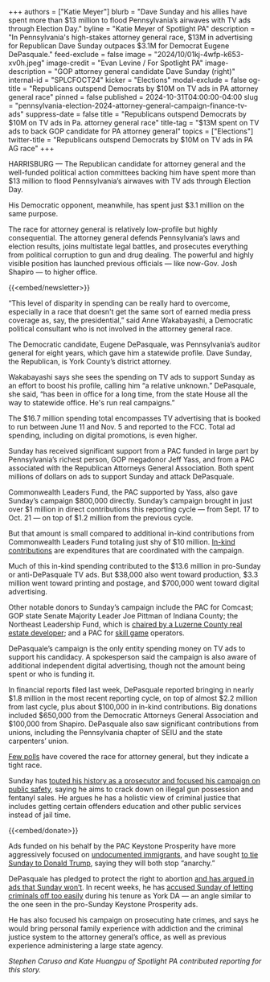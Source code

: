 +++
authors = ["Katie Meyer"]
blurb = "Dave Sunday and his allies have spent more than $13 million to flood Pennsylvania’s airwaves with TV ads through Election Day."
byline = "Katie Meyer of Spotlight PA"
description = "In Pennsylvania's high-stakes attorney general race, $13M in advertising for Republican Dave Sunday outpaces $3.1M for Democrat Eugene DePasquale."
feed-exclude = false
image = "2024/10/01kj-4wfp-k653-xv0h.jpeg"
image-credit = "Evan Levine / For Spotlight PA"
image-description = "GOP attorney general candidate Dave Sunday (right)"
internal-id = "SPLCFOCT24"
kicker = "Elections"
modal-exclude = false
og-title = "Republicans outspend Democrats by $10M on TV ads in PA attorney general race"
pinned = false
published = 2024-10-31T04:00:00-04:00
slug = "pennsylvania-election-2024-attorney-general-campaign-finance-tv-ads"
suppress-date = false
title = "Republicans outspend Democrats by $10M on TV ads in Pa. attorney general race"
title-tag = "$13M spent on TV ads to back GOP candidate for PA attorney general"
topics = ["Elections"]
twitter-title = "Republicans outspend Democrats by $10M on TV ads in PA AG race"
+++

HARRISBURG — The Republican candidate for attorney general and the well-funded political action committees backing him have spent more than $13 million to flood Pennsylvania’s airwaves with TV ads through Election Day.

His Democratic opponent, meanwhile, has spent just $3.1 million on the same purpose.

The race for attorney general is relatively low-profile but highly consequential. The attorney general defends Pennsylvania’s laws and election results, joins multistate legal battles, and prosecutes everything from political corruption to gun and drug dealing. The powerful and highly visible position has launched previous officials — like now-Gov. Josh Shapiro — to higher office.

{{<embed/newsletter>}}

“This level of disparity in spending can be really hard to overcome, especially in a race that doesn&#39;t get the same sort of earned media press coverage as, say, the presidential,” said Anne Wakabayashi, a Democratic political consultant who is not involved in the attorney general race.

The Democratic candidate, Eugene DePasquale, was Pennsylvania’s auditor general for eight years, which gave him a statewide profile. Dave Sunday, the Republican, is York County’s district attorney.

Wakabayashi says she sees the spending on TV ads to support Sunday as an effort to boost his profile, calling him “a relative unknown.” DePasquale, she said, “has been in office for a long time, from the state House all the way to statewide office. He&#39;s run real campaigns.”

The $16.7 million spending total encompasses TV advertising that is booked to run between June 11 and Nov. 5 and reported to the FCC. Total ad spending, including on digital promotions, is even higher.

Sunday has received significant support from a PAC funded in large part by Pennsylvania’s richest person, GOP megadonor Jeff Yass, and from a PAC associated with the Republican Attorneys General Association. Both spent millions of dollars on ads to support Sunday and attack DePasquale.

Commonwealth Leaders Fund, the PAC supported by Yass, also gave Sunday’s campaign $800,000 directly. Sunday’s campaign brought in just over $1 million in direct contributions this reporting cycle — from Sept. 17 to Oct. 21 — on top of $1.2 million from the previous cycle.

But that amount is small compared to additional in-kind contributions from Commonwealth Leaders Fund totaling just shy of $10 million. <a href="https://www.fec.gov/help-candidates-and-committees/filing-reports/in-kind-contributions/">In-kind contributions</a> are expenditures that are coordinated with the campaign.

Much of this in-kind spending contributed to the $13.6 million in pro-Sunday or anti-DePasquale TV ads. But $38,000 also went toward production, $3.3 million went toward printing and postage, and $700,000 went toward digital advertising.

Other notable donors to Sunday’s campaign include the PAC for Comcast; GOP state Senate Majority Leader Joe Pittman of Indiana County; the Northeast Leadership Fund, which is <a href="https://whyy.org/articles/pennsylvania-primary-election-2022-governors-race-campaign-finance/">chaired by a Luzerne County real estate developer</a>; and a PAC for <a href="https://www.spotlightpa.org/news/2024/06/skill-games-budget-regulate-gambling-pennsylvania-transit/">skill game</a> operators.

DePasquale’s campaign is the only entity spending money on TV ads to support his candidacy. A spokesperson said the campaign is also aware of additional independent digital advertising, though not the amount being spent or who is funding it.

In financial reports filed last week, DePasquale reported bringing in nearly $1.8 million in the most recent reporting cycle, on top of almost $2.2 million from last cycle, plus about $100,000 in in-kind contributions. Big donations included $650,000 from the Democratic Attorneys General Association and $100,000 from Shapiro. DePasquale also saw significant contributions from unions, including the Pennsylvania chapter of SEIU and the state carpenters’ union.

<a href="https://www.pennlive.com/news/2024/10/aarp-pa-poll-has-trump-harris-close-with-some-surprising-statewide-races-down-ballot.html">Few polls</a> have covered the race for attorney general, but they indicate a tight race.

Sunday has <a href="https://host2.adimpact.com/admo/viewer/0073e926-59aa-479a-aa67-86bd43657b5b">touted his history as a prosecutor and focused his campaign on public safety</a>, saying he aims to crack down on illegal gun possession and fentanyl sales. He argues he has a holistic view of criminal justice that includes getting certain offenders education and other public services instead of jail time.

{{<embed/donate>}}

Ads funded on his behalf by the PAC Keystone Prosperity have more aggressively focused on <a href="https://www.youtube.com/watch?v=rtGwIdGpdPg">undocumented immigrants</a>, and have sought <a href="https://www.youtube.com/watch?v=f_SF76RxtCQ">to tie Sunday to Donald Trump</a>, saying they will both stop “anarchy.”

DePasquale has pledged to protect the right to abortion <a href="https://www.youtube.com/watch?v=4DwZLBMi-2M">and has argued in ads that Sunday won’t</a>. In recent weeks, he has <a href="https://www.youtube.com/watch?v=aTEJZ8I92p0">accused Sunday of letting criminals off too easily</a> during his tenure as York DA — an angle similar to the one seen in the pro-Sunday Keystone Prosperity ads.

He has also focused his campaign on prosecuting hate crimes, and says he would bring personal family experience with addiction and the criminal justice system to the attorney general’s office, as well as previous experience administering a large state agency.

<em>Stephen Caruso and Kate Huangpu of Spotlight PA contributed reporting for this story.</em>

